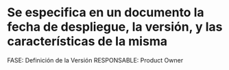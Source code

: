 # Se especifica en un documento la fecha de despliegue, la versión, y las características de la misma

FASE: Definición de la Versión
RESPONSABLE: Product Owner